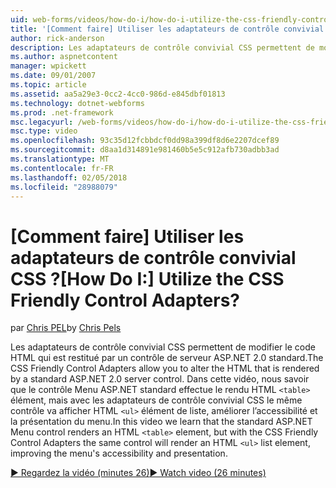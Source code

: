```yaml
---
uid: web-forms/videos/how-do-i/how-do-i-utilize-the-css-friendly-control-adapters
title: '[Comment faire] Utiliser les adaptateurs de contrôle convivial CSS ? | Microsoft Docs'
author: rick-anderson
description: Les adaptateurs de contrôle convivial CSS permettent de modifier le code HTML qui est restitué par un contrôle de serveur ASP.NET 2.0 standard. Dans cette vidéo, nous apprendre qui le stan...
ms.author: aspnetcontent
manager: wpickett
ms.date: 09/01/2007
ms.topic: article
ms.assetid: aa5a29e3-0cc2-4cc0-986d-e845dbf01813
ms.technology: dotnet-webforms
ms.prod: .net-framework
msc.legacyurl: /web-forms/videos/how-do-i/how-do-i-utilize-the-css-friendly-control-adapters
msc.type: video
ms.openlocfilehash: 93c35d12fcbbdcf0dd98a399df8d6e2207dcef89
ms.sourcegitcommit: d8aa1d314891e981460b5e5c912afb730adbb3ad
ms.translationtype: MT
ms.contentlocale: fr-FR
ms.lasthandoff: 02/05/2018
ms.locfileid: "28988079"
---
```

<a name="how-do-i-utilize-the-css-friendly-control-adapters"></a><span data-ttu-id="e6e9d-105">[Comment faire] Utiliser les adaptateurs de contrôle convivial CSS ?</span><span class="sxs-lookup"><span data-stu-id="e6e9d-105">[How Do I:] Utilize the CSS Friendly Control Adapters?</span></span>
====================
<span data-ttu-id="e6e9d-106">par [Chris PEL](https://twitter.com/chrispels)</span><span class="sxs-lookup"><span data-stu-id="e6e9d-106">by [Chris Pels](https://twitter.com/chrispels)</span></span>

<span data-ttu-id="e6e9d-107">Les adaptateurs de contrôle convivial CSS permettent de modifier le code HTML qui est restitué par un contrôle de serveur ASP.NET 2.0 standard.</span><span class="sxs-lookup"><span data-stu-id="e6e9d-107">The CSS Friendly Control Adapters allow you to alter the HTML that is rendered by a standard ASP.NET 2.0 server control.</span></span> <span data-ttu-id="e6e9d-108">Dans cette vidéo, nous savoir que le contrôle Menu ASP.NET standard effectue le rendu HTML `<table>` élément, mais avec les adaptateurs de contrôle convivial CSS le même contrôle va afficher HTML `<ul>` élément de liste, améliorer l’accessibilité et la présentation du menu.</span><span class="sxs-lookup"><span data-stu-id="e6e9d-108">In this video we learn that the standard ASP.NET Menu control renders an HTML `<table>` element, but with the CSS Friendly Control Adapters the same control will render an HTML `<ul>` list element, improving the menu's accessibility and presentation.</span></span> 

[<span data-ttu-id="e6e9d-109">&#9654; Regardez la vidéo (minutes 26)</span><span class="sxs-lookup"><span data-stu-id="e6e9d-109">&#9654; Watch video (26 minutes)</span></span>](https://channel9.msdn.com/Blogs/ASP-NET-Site-Videos/how-do-i-utilize-the-css-friendly-control-adapters)

